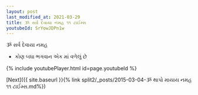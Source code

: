 ```yaml
---
layout: post
last_modified_at: 2021-03-29
title: ૐ સર્વ દેવાયા નમહ ૧૧ ટાઈમ્સ
youtubeId: SrYowJDPn1w
---
```

 
 
 ૐ સર્વ દેવાયા નમહ  
 
 -  કોણ બધા ભગવાન એક માં વળેલું છે 
 
  
 
  
 
 
 
 
 
 


{% include youtubePlayer.html id=page.youtubeId %}
 
[Next]({{ site.baseurl }}{% link  split2/_posts/2015-03-04-ૐ થાપો માયાય નમહ ૧૧ ટાઈમ્સ.md%})
 
